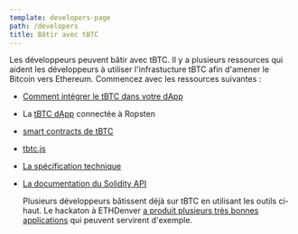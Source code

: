 ```yaml
---
template: developers-page
path: /developers
title: Bâtir avec tBTC
---
```

Les développeurs peuvent bâtir avec tBTC. Il y a plusieurs ressources qui aident les développeurs à utiliser l'infrastucture tBTC afin d'amener le Bitcoin vers Ethereum. Commencez avec les ressources suivantes : 

* [Comment intégrer le tBTC dans votre dApp](/developers/how-to-integrate-tbtc-into-your-defi-dapp)
* La [tBTC dApp](https://dapp.test.tbtc.network/) connectée à Ropsten
* [smart contracts de tBTC](https://github.com/keep-network/tbtc)
* [tbtc.js](https://github.com/keep-network/tbtc.js)
* [La spécification technique](http://docs.keep.network/tbtc/)
* [La documentation du Solidity API](http://docs.keep.network/tbtc/solidity/)

  Plusieurs développeurs bâtissent déjà sur tBTC en utilisant les outils ci-haut. Le hackaton à ETHDenver [a produit plusieurs très bonnes applications](https://blog.keep.network/bitcoin-earn-wins-ethdenver-tbtc-hackathon-prize-5233ce805468) qui peuvent servirent d'exemple.
